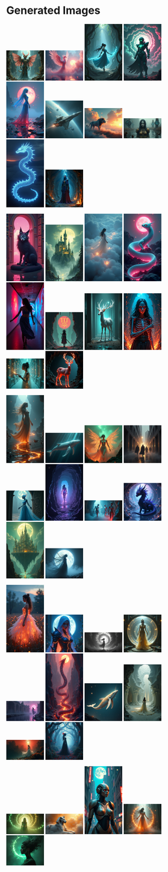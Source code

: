 # Generated Images



<img src="2025_07_05_01.png" width="100"/> <img src="2025_07_05_02.png" width="100"/> <img src="2025_07_05_03.png" width="100"/> <img src="2025_07_05_04.png" width="100"/> <img src="2025_07_05_05.png" width="100"/> <img src="2025_07_05_06.png" width="100"/> <img src="2025_07_05_07.png" width="100"/> <img src="2025_07_05_08.png" width="100"/> <img src="2025_07_05_09.png" width="100"/> <img src="2025_07_05_10.png" width="100"/>

<img src="2025_07_05_11.png" width="100"/> <img src="2025_07_05_12.png" width="100"/> <img src="2025_07_05_13.png" width="100"/> <img src="2025_07_05_14.png" width="100"/> <img src="2025_07_05_15.png" width="100"/> <img src="2025_07_05_16.png" width="100"/> <img src="2025_07_05_17.png" width="100"/> <img src="2025_07_05_18.png" width="100"/> <img src="2025_07_05_19.png" width="100"/> <img src="2025_07_05_20.png" width="100"/>

<img src="2025_07_05_21.png" width="100"/> <img src="2025_07_05_22.png" width="100"/> <img src="2025_07_05_23.png" width="100"/> <img src="2025_07_05_24.png" width="100"/> <img src="2025_07_05_25.png" width="100"/> <img src="2025_07_05_26.png" width="100"/> <img src="2025_07_05_27.png" width="100"/> <img src="2025_07_05_28.png" width="100"/> <img src="2025_07_05_29.png" width="100"/> <img src="2025_07_05_30.png" width="100"/>

<img src="2025_07_05_31.png" width="100"/> <img src="2025_07_05_32.png" width="100"/> <img src="2025_07_05_33.png" width="100"/> <img src="2025_07_05_34.png" width="100"/> <img src="2025_07_05_35.png" width="100"/> <img src="2025_07_05_36.png" width="100"/> <img src="2025_07_05_37.png" width="100"/> <img src="2025_07_05_38.png" width="100"/> <img src="2025_07_05_39.png" width="100"/> <img src="2025_07_05_40.png" width="100"/>

<img src="2025_07_05_41.png" width="100"/> <img src="2025_07_05_42.png" width="100"/> <img src="2025_07_05_43.png" width="100"/> <img src="2025_07_05_44.png" width="100"/> <img src="2025_07_05_45.png" width="100"/>